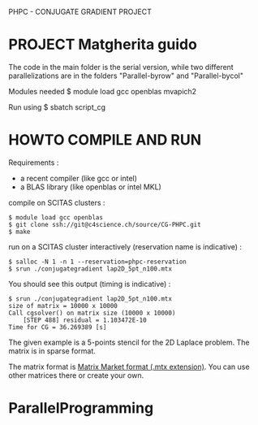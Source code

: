 PHPC - CONJUGATE GRADIENT PROJECT

PROJECT Matgherita guido
=====================
The code in the main folder is the serial version, while two different parallelizations are in the folders "Parallel-byrow" and "Parallel-bycol"

Modules needed
$ module load gcc openblas mvapich2

Run using
$ sbatch script_cg


HOWTO COMPILE AND RUN
=====================

Requirements : 

- a recent compiler (like gcc or intel)
- a BLAS library (like openblas or intel MKL)

compile on SCITAS clusters :

```
$ module load gcc openblas
$ git clone ssh://git@c4science.ch/source/CG-PHPC.git
$ make
```

run on a SCITAS cluster interactively (reservation name is indicative) :

```
$ salloc -N 1 -n 1 --reservation=phpc-reservation
$ srun ./conjugategradient lap2D_5pt_n100.mtx
```
You should see this output (timing is indicative) :

```
$ srun ./conjugategradient lap2D_5pt_n100.mtx 
size of matrix = 10000 x 10000
Call cgsolver() on matrix size (10000 x 10000)
	[STEP 488] residual = 1.103472E-10
Time for CG = 36.269389 [s]
```

The given example is a 5-points stencil for the 2D Laplace problem. The matrix is in sparse format.

The matrix format is [Matrix Market format (.mtx extension)](https://sparse.tamu.edu/). You can use other matrices there or create your own. 

# ParallelProgramming
